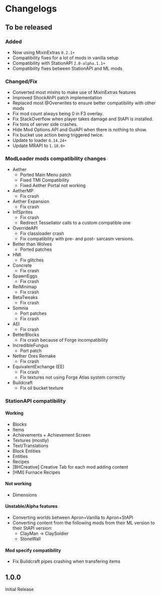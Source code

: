 # Changelogs
## To be released

### Added
- Now using MixinExtras `0.2.1+`
- Compatibility fixes for a lot of mods in vanilla setup
- Compatibility with StationAPI `2.0-alpha.1.1+`
- Compatibility fixes between StationAPI and ML mods
### Changed/Fix
- Converted most mixins to make use of MixinExtras features
- Improved ShockAhPI patch implementation
- Replaced most @Overwrites to ensure better compatibility with other mods
- Fix mod count always being 0 in F3 overlay.
- Fix StackOverflow when player takes damage and StAPI is installed.
- Fix tons of server side crashes.
- Hide Mod Options API and GuiAPI when there is nothing to show.
- Fix bucket use action being triggered twice.
- Update to loader `0.14.24+`
- Update MRAPI to `1.18.0+`

### ModLoader mods compatibility changes
- Aether
  - Ported Main Menu patch
  - Fixed TMI Compatibility
  - Fixed Aether Portal not working
- AetherMP
  - Fix crash
- Aether Expansion
  - Fix crash
- InfSprites
  - Fix crash
  - Redirect Tessellator calls to a custom compatible one
- OverrideAPI
  - Fix classloader crash
  - Fix compatibility with pre- and post- sarcasm versions.
- Better than Wolves
  - Ported patches
- HMI
  - Fix glitches
- Concrete
  - Fix crash
- SpawnEggs
  - Fix crash
- ReiMinimap
  - Fix crash
- BetaTweaks
  - Fix crash
- Somnia
  - Port patches
  - Fix crash
- AEI
  - Fix crash
- BetterBlocks
  - Fix crash because of Forge incompatibility
- IncredibleFungus
  - Port patch
- Nether Ores Remake
  - Fix crash
- EquivalentExchange (EE)
  - Fix crash
  - Fix textures not using Forge Atlas system correctly
- Buildcraft
  - Fix oil bucket texture

### StationAPI compatibility
#### Working
- Blocks
- Items
- Achievements + Achievement Screen
- Textures (mostly)
- Text/Translations
- Block Entities
- Entities
- Recipes
- [BHCreative] Creative Tab for each mod adding content
- [HMI] Furnace Recipes
#### Not working
- Dimensions
#### Unstable/Alpha features
- Converting worlds between Apron+Vanilla to Apron+StAPI
- Converting content from the following mods from their ML version to their StAPI version:
  - ClayMan -> ClaySoldier
  - StoneWall
#### Mod specify compatibility
- Fix Buildcraft pipes crashing when transfering items

## 1.0.0
Initial Release
